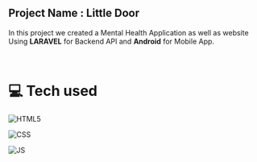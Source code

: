 ## Project Name : **Little Door**

In this project we created a Mental Health Application as well as website Using **LARAVEL** for Backend API and **Android** for Mobile App. 

</br>

# 💻 Tech used

![HTML5](https://img.shields.io/badge/html5-%23E34F26.svg?style=for-the-badge&logo=html5&logoColor=white) 

![CSS](https://img.shields.io/badge/css-%2338B2AC.svg?style=for-the-badge&logo=css&logoColor=white)

![JS](https://img.shields.io/badge/js-%2338B2AC.svg?style=for-the-badge&logo=js&logoColor=white)

